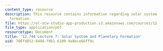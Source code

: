 ```yaml
---
content_type: resource
description: This resource contains information regarding solar system and planetary
  formation.
file: https://ol-ocw-studio-app-production.s3.amazonaws.com/courses/12-744-marine-isotope-chemistry-fall-2012/706fd852849df0b161099a8bce66ff9c_MIT12_744F12_Lec7.pdf
file_type: application/pdf
resourcetype: Document
title: '12.744 Lecture 7: Solar System and Planetary Formation'
uid: 706fd852-849d-f0b1-6109-9a8bce66ff9c
---
```

